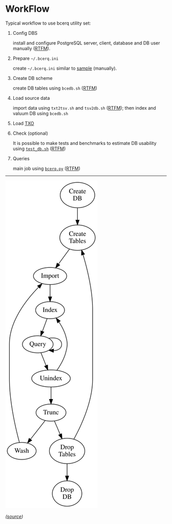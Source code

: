 # WorkFlow

Typical workflow to use bcerq utility set:

1. Config DBS

   install and configure PostgreSQL server, client, database and DB user manually ([RTFM](DBS.md)).

1. Prepare `~/.bcerq.ini`

   create `~/.bcerq.ini` similar to [sample](bcerq.ini) (manually).

1. Create DB scheme

   create DB tables using `bcedb.sh` ([RTFM](DB.md))

1. Load source data

   import data using `txt2tsv.sh` and `tsv2db.sh` ([RTFM](ImpEx.md));
   then index and valuum DB using `bcedb.sh`

1. Load [TXO](TXO.md)

1. Check (optional)

   It is possible to make tests and benchmarks to estimate DB usability using [`test_db.sh`](../test_db.sh) ([RTFM](Test_DB.md))

1. Queries

   main job using [`bcerq.py`](../bcerq.py) ([RTFM](BCERQ.md))

---

![Comics](WorkFlow.svg)

_([source](WorkFlow.dot))_
